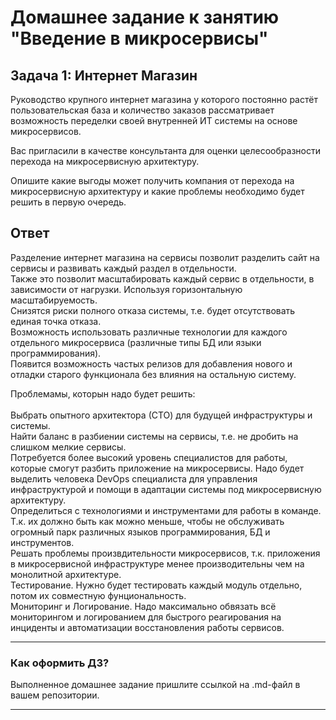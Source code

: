 # Домашнее задание к занятию "Введение в микросервисы"

## Задача 1: Интернет Магазин

Руководство крупного интернет магазина у которого постоянно растёт пользовательская база и количество заказов рассматривает возможность переделки своей внутренней ИТ системы на основе микросервисов. 

Вас пригласили в качестве консультанта для оценки целесообразности перехода на микросервисную архитектуру. 

Опишите какие выгоды может получить компания от перехода на микросервисную архитектуру и какие проблемы необходимо будет решить в первую очередь.

## Ответ

Разделение интернет магазина на сервисы позволит разделить сайт на сервисы и развивать каждый раздел в отдельности. 
<br>Также это позволит масштабировать каждый сервис в отдельности, в зависимости от нагрузки. Используя горизонтальную масштабируемость.
<br> Снизятся риски полного отказа системы, т.е.  будет отсутствовать единая точка отказа.
<br> Возможность использовать различные технологии для каждого отдельного микросервиса (различные типы БД или языки программирования).
<br> Появится возможность частых релизов для добавления нового и отладки старого функционала без влияния на остальную систему.
<br>

Проблемамы, которын надо будет решить:  
<br>Выбрать опытного архитектора (СТО) для будущей инфраструктуры и системы.
<br>Найти баланс в разбиении системы на сервисы, т.е. не дробить на слишком мелкие сервисы.
<br>Потребуется более высокий уровень специалистов для работы, которые смогут разбить приложение на микросервисы. Надо будет выделить человека DevOps специалиста для управления инфраструктурой и помощи в адаптации системы под микросервисную архитектуру.
<br>Определиться с технологиями и инструментами для работы в команде. Т.к. их должно быть как можно меньше, чтобы не обслуживать огромный парк различных языков программирования, БД и инструментов.
<br> Решать проблемы произвдительности микросервисов, т.к. приложения в микросервисной инфраструктуре менее производительны чем на монолитной архитектуре.
<br> Тестирование. Нужно будет тестировать каждый модуль отдельно, потом их совместную фунциональность.
<br>Мониторинг и Логирование. Надо максимально обвязать всё мониторингом и логированием для быстрого реагирования на инциденты и автоматизации восстановления работы сервисов.

---

### Как оформить ДЗ?

Выполненное домашнее задание пришлите ссылкой на .md-файл в вашем репозитории.

---
